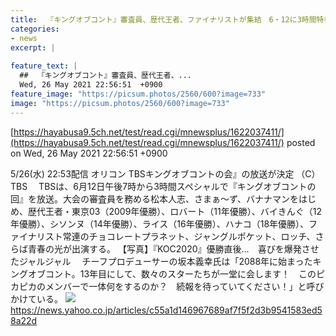 ```yaml
---
title:  『キングオブコント』審査員、歴代王者、ファイナリストが集結　6・12に3時間特番  
categories:
- news
excerpt: |
  
feature_text: |
  ##  『キングオブコント』審査員、歴代王者、...
  Wed, 26 May 2021 22:56:51  +0900
feature_image: "https://picsum.photos/2560/600?image=733"
image: "https://picsum.photos/2560/600?image=733"
---
```


[https://hayabusa9.5ch.net/test/read.cgi/mnewsplus/1622037411/](https://hayabusa9.5ch.net/test/read.cgi/mnewsplus/1622037411/)
posted on Wed, 26 May 2021 22:56:51  +0900

<!--more-->

5/26(水) 22:53配信 オリコン TBSキングオブコントの会』の放送が決定 （C）TBS 　TBSは、6月12日午後7時から3時間スペシャルで『キングオブコントの回』を放送。大会の審査員を務める松本人志、さまぁ〜ず、バナナマンをはじめ、歴代王者・東京03（2009年優勝）、ロバート（11年優勝）、バイきんぐ（12年優勝）、シソンヌ（14年優勝）、ライス（16年優勝）、ハナコ（18年優勝）、ファイナリスト常連のチョコレートプラネット、ジャングルポケット、ロッチ、さらば青春の光が出演する。 【写真】『KOC2020』優勝直後…　喜びを爆発させたジャルジャル 　チーフプロデューサーの坂本義幸氏は「2088年に始まったキングオブコント。13年目にして、数々のスターたちが一堂に会します！　このピカピカのメンバーで一体何をするのか？　続報を待っていてください！」と呼びかけている。 ![](https://amd-pctr.c.yimg.jp/r/iwiz-amd/20210526-00000405-oric-000-1-view.jpg) https://news.yahoo.co.jp/articles/c55a1d146967689af7f5f2d3b9541583ed58a22d

